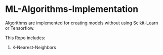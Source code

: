 # ML-Algorithms-Implementation
Algorithms are implemented for creating models  without  using Scikit-Learn or Tensorflow.

This Repo includes:
1. K-Nearest-Neighbors
